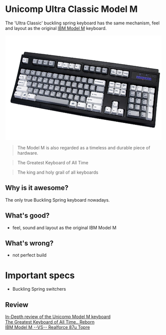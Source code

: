 # Unicomp Ultra Classic Model M

The 'Ultra Classic' buckling spring keyboard has the same mechanism, feel and layout as the original [IBM Model M](https://en.wikipedia.org/wiki/Model_M_keyboard) keyboard.

![img](81u8Wrn0oaL._SL1500_.jpg?style=centerme)

> The Model M is also regarded as a timeless and durable piece of hardware.

> The Greatest Keyboard of All Time

> The king and holy grail of all keyboards

## Why is it awesome?

The only true Buckling Spring keyboard nowadays.

## What's good?
* feel, sound and layout as the original IBM Model M

## What's wrong?
* not perfect build

# Important specs
* Buckling Spring switchers

## Review
[In-Depth review of the Unicomp Model M keyboard](https://youtu.be/4enAm8T26cI) \
[The Greatest Keyboard of All Time.. Reborn](https://youtu.be/D7wmMZmMinM) \
[IBM Model M --VS-- Realforce 87u Topre](https://youtu.be/3YFfRYndgYU)
